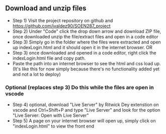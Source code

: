 
## Download and unzip files
- Step 1) Visit the project repository on github and https://github.com/jvaldez90/SOEN287_project 
- Step 2) Under "Code" click the drop down arrow and download ZIP file, once downloaded unzip the file/extract files and open in a code editor
- Step 3) Simply go in the folder where the files were extracted and open up indexLogin.html and it should open it in the internet browser.
OR
- Step 3) once downloaded and opened in a code editor, right click the indexLogin.html file and copy path. 
- Paste the path into an internet browser to see the html and css load up. (It's like this for now simply because there's no functionality added yet and not a lot to deploy)

### Optional (replaces step 3) Do this while the files are open in vscode
- Step 4) optional, download "Live Server" by Ritwick Dey extenstion on vscode and Ctrl+Shift+P and type "Live Server" and look for the option "Live Server: Open with Live Server" 
- Step 5) A page on your internet browser will open up, simply click on "indexLogin.html" to view the front end